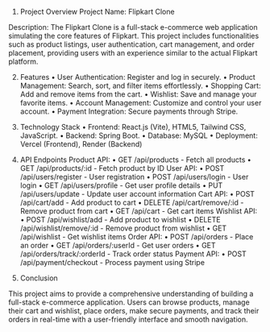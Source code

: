 1. Project Overview
Project Name: Flipkart Clone

Description:
The Flipkart Clone is a full-stack e-commerce web application simulating the core features of Flipkart. This project includes functionalities such as product listings, user authentication, cart management, and order placement, providing users with an experience similar to the actual Flipkart platform.


2. Features
•	User Authentication: Register and log in securely.
•	Product Management: Search, sort, and filter items effortlessly.
•	Shopping Cart: Add and remove items from the cart.
•	Wishlist: Save and manage your favorite items.
•	Account Management: Customize and control your user account.
•	Payment Integration: Secure payments through Stripe.

3. Technology Stack
•	Frontend: React.js (Vite), HTML5, Tailwind CSS, JavaScript.
•	Backend: Spring Boot. 
•	Database:  MySQL
•	Deployment: Vercel (Frontend), Render (Backend)


4. API Endpoints
Product API:
•	GET /api/products - Fetch all products
•	GET /api/products/:id - Fetch product by ID
User API:
•	POST /api/users/register - User registration
•	POST /api/users/login - User login
•	GET /api/users/profile - Get user profile details
•	PUT /api/users/update - Update user account information
Cart API:
•	POST /api/cart/add - Add product to cart
•	DELETE /api/cart/remove/:id - Remove product from cart
•	GET /api/cart - Get cart items
Wishlist API:
•	POST /api/wishlist/add - Add product to wishlist
•	DELETE /api/wishlist/remove/:id - Remove product from wishlist
•	GET /api/wishlist - Get wishlist items
Order API:
•	POST /api/orders - Place an order
•	GET /api/orders/:userId - Get user orders
•	GET /api/orders/track/:orderId - Track order status
Payment API:
•	POST /api/payment/checkout - Process payment using Stripe

5. Conclusion

This project aims to provide a comprehensive understanding of building a full-stack e-commerce application. Users can browse products, manage their cart and wishlist, place orders, make secure payments, and track their orders in real-time with a user-friendly interface and smooth navigation.




